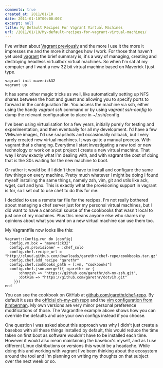 ```yaml
---
comments: true
created_at: 2011/01/10
date: 2011-01-10T00:00:00Z
excerpt: null
title: My Default Recipes For Vagrant Virtual Machines
url: /2011/01/10/My-default-recipes-for-vagrant-virtual-machines/
---
```


I've written about [Vagrant previously](http://morethanseven.net/2010/11/04/Why-you-should-be-using-virtualisation.html) and the more I use it the more it impresses me and the more it changes how I work. For those that haven't yet used [vagrant](http://vagrantup.com) the brief summary is, it's a way of managing, creating and destroying headless virtualbox virtual machines. So when I'm sat at my computer and I want a new 32 bit virtual machine based on Maverick I just type.

    vagrant init maverick32
    vagrant up

It has some other magic tricks as well, like automatically setting up NFS shares between the host and guest and allowing you to specify ports to forward in the configuration file. You access the machine via ssh, either using the handy *vagrant ssh* command or by using *vagrant ssh-config* to dump the relevant configuration to place in ~/.ssh/config.

I've been using virtualisation for a few years, initially purely for testing and experimentation, and then eventually for all my development. I'd have a few VMware images, I'd use snapshots and occasionally rollback, but I very rarely created new virtual machines. It was quite a manual process. With vagrant that's changing. Everytime I start investigating a new tool or new technology or work on a pet project I create a new virtual machine. That way I know exactly what I'm dealing with, and with vagrant the cost of doing that is the 30s waiting for the new machine to boot.

Or rather it would be if I didn't then have to install and configure the same few things on every machine. Pretty much whatever I might be doing I found myself installing the same things, namely zsh, vim, git and utils like ack, wget, curl and lynx. This is exactly what the provisioning support in vagrant is for, so I set out to use chef to do this for me.

I decided to use a remote tar file for the recipes. I'm not really bothered about managing a chef server just for my personal virtual machines, but I did want to have a canonical source of the cookbooks that wasn't local to just one of my machines. Plus this means anyone else who shares my opinions about what you want on a new virtual machine can use them too.

My Vagrantfile now looks like this:

    Vagrant::Config.run do |config|
      config.vm.box = "maverick32"
      config.vm.provisioner = :chef_solo
      config.chef.recipe_url = "http://cloud.github.com/downloads/garethr/chef-repo/cookbooks.tar.gz"
      config.chef.add_recipe "garethr"
      config.chef.cookbooks_path = [:vm, "cookbooks"]
      config.chef.json.merge!({ :garethr => {
          :ohmyzsh => "https://github.com/garethr/oh-my-zsh.git",
          :dotvim => "https://github.com/garethr/dotvim.git"
        }})
    end

You can see the cookbook on GitHub at [github.com/garethr/chef-repo](https://github.com/garethr/chef-repo/). By default it uses the [official oh-my-zsh repo](https://github.com/robbyrussell/oh-my-zsh.git) and the [vim configuration from jtimberman](https://github.com/jtimberman/dotvim.git). My own versions are very minor personal preference modifications of those. The Vagrantfile example above shows how you can override the defaults and use your own configs instead if you choose.

One question I was asked about this approach was why I didn't just create a basebox with all these things installed by default, this would reduce the time taken on first boot as software wouldn't have to be installed each time. However it would also mean maintaining the basebox's myself, and as I use different Linux distributions or versions this would be a headache. While doing this and working with vagrant I've been thinking about the ecosystem around the tool and I'm planning on writing my thoughts on that subject over the next week or so.
